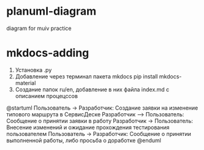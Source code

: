 # planuml-diagram
diagram for muiv practice

# mkdocs-adding
1. Установка .py
2. Добавление через терминал пакета mkdocs
pip install mkdocs-material
3. Создание папок ru/en, добавление в них файла index.md с описанием процецссов

@startuml
Пользователь -> Разработчик: Создание заявки на изменение типового маршрута в СервисДеске
Разработчик --> Пользователь: Сообщение о принятии заявки в работу
Разработчик -> Пользователь: Внесение изменений и ожидание прохождения тестирования пользователем
Пользователь -> Разработчик: Сообщение о принятии выполненной работы, либо просьба о доработке
@enduml